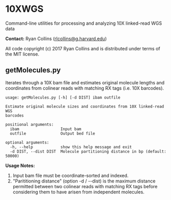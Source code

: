 # 10XWGS
Command-line utilities for processing and analyzing 10X linked-read WGS data

**Contact:** Ryan Collins (rlcollins@g.harvard.edu)

All code copyright (c) 2017 Ryan Collins and is distributed under terms of the MIT license.

## getMolecules.py
Iterates through a 10X bam file and estimates original molecule lengths and coordinates from colinear reads with matching RX tags (i.e. 10X barcodes). 
```
usage: getMolecules.py [-h] [-d DIST] ibam outfile

Estimate original molecule sizes and coordinates from 10X linked-read WGS
barcodes

positional arguments:
  ibam                  Input bam
  outfile               Output bed file

optional arguments:
  -h, --help            show this help message and exit
  -d DIST, --dist DIST  Molecule partitioning distance in bp (default: 50000)
```
**Usage Notes:**  
1. Input bam file must be coordinate-sorted and indexed.  
2. "Parititioning distance" (option -d / --dist) is the maximum distance permitted between two colinear reads with matching RX tags before considering them to have arisen from independent molecules.
